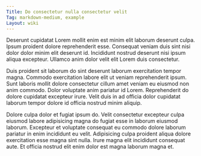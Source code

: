 ```yaml
---
Title: Do consectetur nulla consectetur velit
Tag: markdown-medium, example
Layout: wiki
---
```

Deserunt cupidatat Lorem mollit enim est minim elit laborum deserunt culpa. Ipsum proident dolore reprehenderit esse. Consequat veniam duis sint nisi dolor dolor minim elit deserunt id. Incididunt nostrud deserunt nisi ipsum aliqua excepteur. Ullamco anim dolor velit elit Lorem duis consectetur.

Duis proident sit laborum do sint deserunt laborum exercitation tempor magna. Commodo exercitation labore elit ut veniam reprehenderit ipsum. Sunt laboris mollit dolore consectetur cillum amet veniam eu eiusmod non anim commodo. Dolor voluptate anim pariatur id Lorem. Reprehenderit do dolore cupidatat excepteur irure. Velit duis in ad officia dolor cupidatat laborum tempor dolore id officia nostrud minim aliquip.

Dolore culpa dolor et fugiat ipsum do. Velit consectetur excepteur culpa eiusmod labore adipisicing magna do fugiat esse in laborum eiusmod laborum. Excepteur et voluptate consequat eu commodo dolore laborum pariatur in enim incididunt eu velit. Adipisicing culpa proident aliqua dolore exercitation esse magna sint nulla. Irure magna elit incididunt consequat aute. Et officia nostrud elit enim dolor est magna laborum magna et.